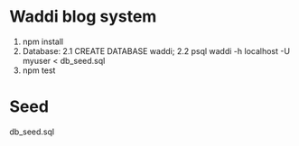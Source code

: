# Waddi blog system
1. npm install
2. Database:
2.1 CREATE DATABASE waddi;
2.2 psql waddi -h localhost -U myuser < db_seed.sql
3. npm test
# Seed
db_seed.sql